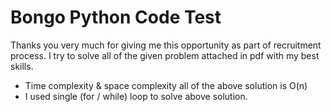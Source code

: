 # Bongo Python Code Test

Thanks you very much for giving me this opportunity as part of recruitment process. I try to solve all of the given problem attached in pdf with my best skills.

 - Time complexity & space complexity all of the above solution is O(n)
 - I used single (for / while) loop to solve above solution. 
